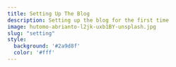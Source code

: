 ```yaml
---
title: Setting Up The Blog
description: Setting up the blog for the first time
image: hutomo-abrianto-l2jk-uxb1BY-unsplash.jpg
slug: "setting"
style:
  background: '#2a9d8f'
  color: '#fff'
---
```

